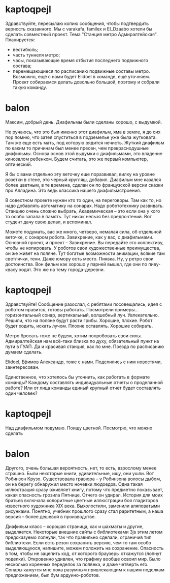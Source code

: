 # kaptoqpejl

Здравствуйте, пересылаю копию сообщения, чтобы подтвердить верность сказанного.
Мы с varakafa, familex и El_Dzaabo хотели бы сделать совместный проект.
Тема "Станция метро Адмиралтейская".
Планируется:

- вестибюль;
- часть туннеля метро;
- часы, показывающие время отбытия последнего подвижного состава;
- перемещающиеся по расписанию подвижные составы метро.
  Возможно, ещё с нами будет Elidoel в команде, ещё уточняем.
  Проект собираемся делать довольно большой, поэтому и собрали такую команду.

# balon

Максим, добрый день. Диафильмы были сделаны хорошо, с выдумкой.

Не ручаюсь, что это был именно этот диафильм, яма в земле, я до сих пор помню,
что затея спуститься в подземелье уже была жутковата. Там же еще есть мать,
под которую рядится нечисть. Жуткий диафильм по каким то причинам был менее пресен,
чем прекраснодушные диафильмы. Основа основ этой выдумки с диафильмами,
это владение кинозалом ребенком.
Будем считать, это же первый компьютер, оптический.

Я бы с вами отдельно эту веточку еще поразвивал,
вилку на уровне розетки в стене, это черный кругляш, добавил.
Диафильм мне казался более цветным, в те времена,
сделан он по французской версии сказки про Алладина.
Это ведь классика нашего диафильмстроения.

В совестном проекте нужен кто то один, на переговоры.
Там как то, но надо добавлять автоматику на сонарах.
Надо робототехнику развивать. Станцию очень сложно выбрать,
Академическая – это если она у кого то особо запала в память.
Тут никак нельзя без предпочтений. Вот студент дачу свою делал, и вспоминал.

Можете подумать, вас же много, четверо, немалая сила, об отдельной веточке,
с сонаром робота. Завихрение, как у вас, с диафильмами. Основной проект,
и проект – Завихрение. Вы передайте это коллективу, чтобы не копировать.
У роботов свои художественные преимущества, он же живет на поляне.
Тут богатые возможности анимации, всякие там светлячки, тени.
Даже юмору есть место. Пиявка. Ну, у ретро свои достоинства.
Вон фильм как хорошо у парней вышел, где они по пиву-квасу ходят.
Это же на тему города-деревни.

# kaptoqpejl

Здравствуйте!
Сообщение разослал, с ребятами посовещались, идея с роботом нравится, готовы работать.
Посмотрели примеры... горизонтальный сонар, вертикальный, волшебный луч. Увлекательно.
Решили, что на поляне будут расти грибы. Хорошие, плохие.
Робот будет ходить, искать лучом. Плохие оставлять. Хорошие собирать.

Метро бросать тоже не будем, хотим попробовать свои силы.
Адмиралтейская нам всё-таки близка по духу, обязательный пункт на пути в ГУАП.
Да и красивая станция, как по мне. Поезда по расписанию думаем сделать.

Elidoel, Ефимов Александр, тоже с нами. Поделились с ним новостями, заинтересован.

Единственное, что хотелось бы уточнить, как работать в формате команды?
Каждому составлять индивидуальные отчеты о проделанной работе?
Или от лица команды единый крупный отчет будет составлять один человек?

# kaptoqpejl

Над диафильмом подумаю. Поищу цветной. Посмотрю, что можно сделать

# balon

Другого, очень большая вероятность, нет, то есть, взрослому менее страшно.
Были некоторые книги, удивительные, ищу, они ушли. Вот Робинзон Крузо.
Существовала гравюра – у Робинзона волосы дыбом, он на берегу обнаружил место ночевки людоедов.
Одна такая иллюстрация сразу оживляет книгу, потому что предметно показывает,
какая опасность грозила Пятнице. Отчего он удирал. История для моих братьев
включала колоритные цветные иллюстрации боя гладиторов известного художника XIX века.
Выхолостили, заменили аляповатыми рисунками. Понятно, учебник прошлого сразу стал раритетным,
а наша версия – более дешевой в производстве.

Диафильм класс – хорошая страница, как и шахматы и другие, выделяется.
Некоторые внешние сайты с библиотеками 3js этим летом предсказуемо лопнули,
так что правильно сделали, ограничив тип библиотеки. Если есть резон сохранить версию,
чем то там особо выделяющуюся, напишите, можем положить на сохранение. Опасность в том,
чтобы не зацепить код, от которого браузеры откажутся (лопнут поделки).
Откровенно удивлен, что графику вообще освоил мир. Было несколько коренных
переделок за полвека, и даже четверть его. Сонары кажутся мне пока разумным
привлекающим к нашим поделкам предложением, был бум ардуино-роботов.
